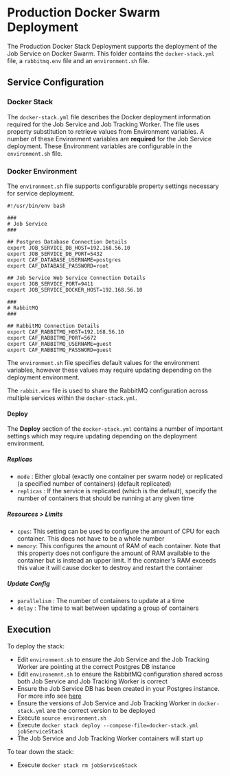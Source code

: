 # Production Docker Swarm Deployment

The Production Docker Stack Deployment supports the deployment of the Job Service on Docker Swarm. This folder contains the `docker-stack.yml` file, a `rabbitmq.env` file and an `environment.sh` file.

## Service Configuration

### Docker Stack
The `docker-stack.yml` file describes the Docker deployment information required for the Job Service and Job Tracking Worker. The file uses property substitution to retrieve values from Environment variables. A number of these Environment variables are **required** for the Job Service deployment. These Environment variables are configurable in the `environment.sh` file.

### Docker Environment

The `environment.sh` file supports configurable property settings necessary for service deployment.
```
#!/usr/bin/env bash

###
# Job Service 
###

## Postgres Database Connection Details
export JOB_SERVICE_DB_HOST=192.168.56.10
export JOB_SERVICE_DB_PORT=5432
export CAF_DATABASE_USERNAME=postgres
export CAF_DATABASE_PASSWORD=root

## Job Service Web Service Connection Details
export JOB_SERVICE_PORT=9411
export JOB_SERVICE_DOCKER_HOST=192.168.56.10

###
# RabbitMQ
###

## RabbitMQ Connection Details
export CAF_RABBITMQ_HOST=192.168.56.10
export CAF_RABBITMQ_PORT=5672
export CAF_RABBITMQ_USERNAME=guest
export CAF_RABBITMQ_PASSWORD=guest
```

The `environment.sh` file specifies default values for the environment variables, however these values may require updating depending on the deployment environment.

The `rabbit.env` file is used to share the RabbitMQ configuration across multiple services within the `docker-stack.yml`.

#### Deploy

The **Deploy** section of the `docker-stack.yml` contains a number of important settings which may require updating depending on the deployment environment.

##### Replicas
* `mode` : Either global (exactly one container per swarm node) or replicated (a specified number of containers) (default replicated)
* `replicas` : If the service is replicated (which is the default), specify the number of containers that should be running at any given time

##### Resources > Limits
* `cpus`: This setting can be used to configure the amount of CPU for each container. This does not have to be a whole number
* `memory`: This configures the amount of RAM of each container. Note that this property does not configure the amount of RAM available to the container but is instead an upper limit. If the container's RAM exceeds this value it will cause docker to destroy and restart the container

##### Update Config
* `parallelism` : The number of containers to update at a time
* `delay` : The time to wait between updating a group of containers

## Execution

To deploy the stack:
* Edit `environment.sh` to ensure the Job Service and the Job Tracking Worker are pointing at the correct Postgres DB instance
* Edit `environemnt.sh` to ensure the RabbitMQ configuration shared across both Job Service and Job Tracking Worker is correct
* Ensure the Job Service DB has been created in your Postgres instance. For more info see [here](https://github.com/JobService/job-service/tree/develop/job-service-postgres-container#external-job-service-database-install)
* Ensure the versions of Job Service and Job Tracking Worker in `docker-stack.yml` are the correct version to be deployed
* Execute `source environment.sh`
* Execute `docker stack deploy --compose-file=docker-stack.yml jobServiceStack`
* The Job Service and Job Tracking Worker containers will start up

To tear down the stack:
* Execute `docker stack rm jobServiceStack`
